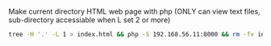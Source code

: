 Make current directory HTML web page with php (ONLY can view text files, sub-directory accessiable when L set 2 or more)
```bash
tree -H '.' -L 1 > index.html && php -S 192.168.56.11:8000 && rm -fv index.html
```
